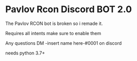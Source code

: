 # Pavlov Rcon Discord BOT 2.0

The Pavlov RCON bot is broken so i remade it.

Requires all intents make sure to enable them

Any questions DM -insert name here-#0001 on discord

needs python 3.7+